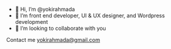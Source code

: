 - 👋 Hi, I’m @yokirahmada
- 👀 I’m front end developer, UI & UX designer, and Wordpress development
- 💞️ I’m looking to collaborate with you

Contact me yokirahmada@gmail.com

<!---
yokirahmada/yokirahmada is a ✨ special ✨ repository because its `README.md` (this file) appears on your GitHub profile.
You can click the Preview link to take a look at your changes.
--->
